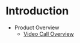 # Introduction

-   Product Overview
    -   [Video Call Overview](product-overview.md#product-name-overview)

